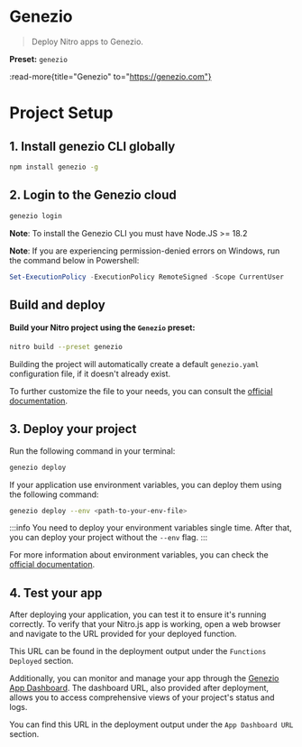 # Genezio

> Deploy Nitro apps to Genezio.

**Preset:** `genezio`

:read-more{title="Genezio" to="https://genezio.com"}

# Project Setup

## 1. Install genezio CLI globally

```bash
npm install genezio -g
```

## 2. Login to the Genezio cloud

```bash
genezio login
```
**Note**: To install the Genezio CLI you must have Node.JS >= 18.2

**Note**: If you are experiencing permission-denied errors on Windows, run the command below in Powershell:
```powershell
Set-ExecutionPolicy -ExecutionPolicy RemoteSigned -Scope CurrentUser
```

## Build and deploy
#### Build your Nitro project using the `Genezio` preset:
```bash
nitro build --preset genezio
```
Building the project will automatically create a default `genezio.yaml` configuration file, if it doesn't already exist.

To further customize the file to your needs, you can consult the
[official documentation](https://genezio.com/docs/project-structure/genezio-configuration-file/).

## 3. Deploy your project

Run the following command in your terminal:

```bash
genezio deploy
```

If your application use environment variables, you can deploy them using the following command:

```bash
genezio deploy --env <path-to-your-env-file>
```

:::info
You need to deploy your environment variables single time.
After that, you can deploy your project without the `--env` flag.
:::

For more information about environment variables, you can check the [official documentation](https://genezio.com/docs/project-structure/backend-environment-variables).

## 4. Test your app

After deploying your application, you can test it to ensure it's running correctly. To verify that your Nitro.js app is working, open a web browser and navigate to the URL provided for your deployed function.

This URL can be found in the deployment output under the `Functions Deployed` section.

Additionally, you can monitor and manage your app through the [Genezio App Dashboard](https://app.genez.io/dashboard). The dashboard URL, also provided after deployment, allows you to access comprehensive views of your project's status and logs.

You can find this URL in the deployment output under the `App Dashboard URL` section.
